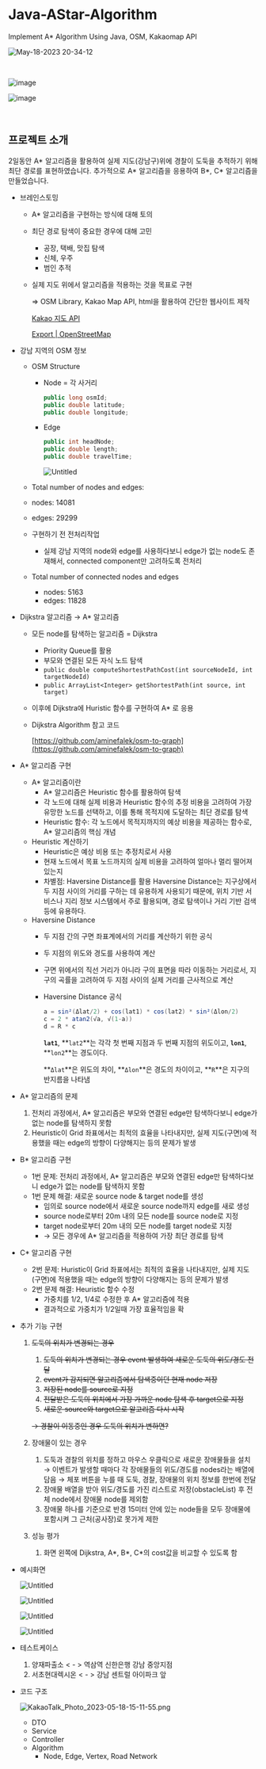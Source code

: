 # Java-AStar-Algorithm
Implement A* Algorithm Using Java, OSM, Kakaomap API

<p align="center">

![May-18-2023 20-34-12](https://github.com/zihooy/Java-AStar-Algorithm/assets/101122651/e4332089-8d27-4431-9e95-df2028acdaf9)

   
  <br>
  
  ![image](https://github.com/zihooy/Java-Socket-Programming/assets/101122651/b8063537-f025-421b-9917-042d14dc4e4b)

  ![image](https://github.com/zihooy/Java-Socket-Programming/assets/101122651/beb52bfa-6bbb-46f9-a2e1-3cefdfac4837)

   <br>

</p>

## 프로젝트 소개

<p align="justify">
    2일동안 A* 알고리즘을 활용하여 실제 지도(강남구)위에 경찰이 도둑을 추적하기 위해 최단 경로를 표현하였습니다.
    추가적으로 A* 알고리즘을 응용하여 B*, C* 알고리즘을 만들었습니다.
</p>

- 브레인스토밍
    - A* 알고리즘을 구현하는 방식에 대해 토의
    - 최단 경로 탐색이 중요한 경우에 대해 고민
        - 공장, 택배, 맛집 탐색
        - 신체, 우주
        - 범인 추적
    - 실제 지도 위에서 알고리즘을 적용하는 것을 목표로 구현
        
        ⇒ OSM Library, Kakao Map API, html을 활용하여 간단한 웹사이트 제작
        
        [Kakao 지도 API](https://apis.map.kakao.com/)
        
        [Export | OpenStreetMap](https://www.openstreetmap.org/export#map=16/37.4968/127.0294)
        
- 강남 지역의 OSM 정보
    - OSM Structure
        - Node = 각 사거리
            
            ```java
            public long osmId;
            public double latitude;
            public double longitude;
            ```
            
        - Edge
            
            ```java
            public int headNode;
            public double length;
            public double travelTime;
            ```
            
            ![Untitled](https://s3-us-west-2.amazonaws.com/secure.notion-static.com/47da377c-f131-4ecc-bdc1-fb395d255524/Untitled.png)
            
    - Total number of nodes and edges:
    - nodes: 14081
    - edges: 29299
    - 구현하기 전 전처리작업
        - 실제 강남 지역의 node와 edge를 사용하다보니 edge가 없는 node도 존재해서, 
        connected component만 고려하도록 전처리
    - Total number of connected nodes and edges
        
        - nodes: 5163
        - edges: 11828
        
- Dijkstra 알고리즘 → A* 알고리즘
    - 모든 node를 탐색하는 알고리즘 = Dijkstra
        - Priority Queue를 활용
        - 부모와 연결된 모든 자식 노드 탐색
        - `public double computeShortestPathCost(int sourceNodeId, int targetNodeId)`
        - `public ArrayList<Integer> getShortestPath(int source, int target)`
    - 이후에 Dijkstra에 Huristic 함수를 구현하여 A* 로 응용
    - Dijkstra Algorithm 참고 코드
        
        [https://github.com/aminefalek/osm-to-graph](https://github.com/aminefalek/osm-to-graph)
        
- A* 알고리즘 구현
    - A* 알고리즘이란
        - A* 알고리즘은 Heuristic 함수를 활용하여 탐색
        - 각 노드에 대해 실제 비용과 Heuristic 함수의 추정 비용을 고려하여 가장 유망한 노드를 선택하고, 이를 통해 목적지에 도달하는 최단 경로를 탐색
        - Heuristic 함수:  각 노드에서 목적지까지의 예상 비용을 제공하는 함수로, A* 알고리즘의 핵심 개념
    - Heuristic 계산하기
        - Heuristic은 예상 비용 또는 추정치로서 사용
        - 현재 노드에서 목표 노드까지의 실제 비용을 고려하여 얼마나 멀리 떨어져 있는지
        - 차별점: Haversine Distance를 활용
        Haversine Distance는 지구상에서 두 지점 사이의 거리를 구하는 데 유용하게 사용되기 때문에, 위치 기반 서비스나 지리 정보 시스템에서 주로 활용되며, 경로 탐색이나 거리 기반 검색 등에 유용하다.
    - Haversine Distance
        - 두 지점 간의 구면 좌표계에서의 거리를 계산하기 위한 공식
        - 두 지점의 위도와 경도를 사용하여 계산
        - 구면 위에서의 직선 거리가 아니라 구의 표면을 따라 이동하는 거리로서, 지구의 곡률을 고려하여 두 지점 사이의 실제 거리를 근사적으로 계산
        - Haversine Distance 공식
            
            ```java
            a = sin²(Δlat/2) + cos(lat1) * cos(lat2) * sin²(Δlon/2)
            c = 2 * atan2(√a, √(1-a))
            d = R * c
            ```
            
            **`lat1`**, **`lat2`**는 각각 첫 번째 지점과 두 번째 지점의 위도이고, **`lon1`**, **`lon2`**는 경도이다.
            
            **`Δlat`**은 위도의 차이, **`Δlon`**은 경도의 차이이고, **`R`**은 지구의 반지름을 나타냄
            
- A* 알고리즘의 문제
    1. 전처리 과정에서, A* 알고리즘은 부모와 연결된 edge만 탐색하다보니 edge가 없는 node를 탐색하지 못함
    2. Heuristic이 Grid 좌표에서는 최적의 효율을 나타내지만, 실제 지도(구면)에 적용했을 때는 edge의 방향이 다양해지는 등의 문제가 발생
- B* 알고리즘 구현
    - 1번 문제: 전처리 과정에서, A* 알고리즘은 부모와 연결된 edge만 탐색하다보니 edge가 없는 node를 탐색하지 못함
    - 1번 문제 해결: 새로운 source node & target node를 생성
        - 임의로 source node에서 새로운 source node까지 edge를 새로 생성
        - source node로부터 20m 내의 모든 node를 source node로 지정
        - target node로부터 20m 내의 모든 node를 target node로 지정
        - → 모든 경우에 A* 알고리즘을 적용하여 가장 최단 경로를 탐색
- C* 알고리즘 구현
    - 2번 문제: Huristic이 Grid 좌표에서는 최적의 효율을 나타내지만, 실제 지도(구면)에 적용했을 때는 edge의 방향이 다양해지는 등의 문제가 발생
    - 2번 문제 해결: Heuristic 함수 수정
        - 가중치를 1/2, 1/4로 수정한 후 A* 알고리즘에 적용
        - 결과적으로 가중치가 1/2일때 가장 효율적임을 확
- 추가 기능 구현
    1. ~~도둑의 위치가 변경되는 경우~~
        1. ~~도둑의 위치가 변경되는 경우 event 발생하여 새로운 도둑의 위도/경도 전달~~
        2. ~~event가 감지되면 알고리즘에서 탐색중이던 현재 node 저장~~
        3. ~~저장된 node를 source로 지정~~
        4. ~~전달받은 도둑의 위치에서 가장 가까운 node 탐색 후 target으로 지정~~
        5. ~~새로운 source와 target으로 알고리즘 다시 시작~~
        
        ~~→ 경찰이 이동중인 경우 도둑의 위치가 변하면?~~
        
    2. 장애물이 있는 경우
        1. 도둑과 경찰의 위치를 정하고 마우스 우클릭으로 새로운 장애물들을 설치 
        → 이벤트가 발생할 때마다 각 장애물들의 위도/경도를 nodes라는 배열에 담음
        → 체포 버튼을 누를 때 도둑, 경찰, 장애물의 위치 정보를 한번에 전달
        2. 장애물 배열을 받아 위도/경도를 가진 리스트로 저장(obstacleList) 후 전체 node에서 장애물 node를 제외함
        3. 장애물 하나를 기준으로 반경 15미터 안에 있는 node들을 모두 장애물에 포함시켜 그 근처(공사장)로 못가게 제한
    3. 성능 평가
        1. 화면 왼쪽에 Dijkstra, A*, B*, C*의 cost값을 비교할 수 있도록 함
- 예시화면
    
    ![Untitled](https://s3-us-west-2.amazonaws.com/secure.notion-static.com/e644ed23-cd33-469d-b62b-a6e2aad9ee33/Untitled.png)
    
    ![Untitled](https://s3-us-west-2.amazonaws.com/secure.notion-static.com/bcd813fb-2231-44fb-9ba3-ea9b2bb79c5d/Untitled.png)
    
    ![Untitled](https://s3-us-west-2.amazonaws.com/secure.notion-static.com/c450a6cf-967a-4513-8c1a-8e695f04fded/Untitled.png)
    
    ![Untitled](https://s3-us-west-2.amazonaws.com/secure.notion-static.com/856ee9a2-547a-40c3-aca3-dd39c277ff7e/Untitled.png)
    
- 테스트케이스
    1. 양재파출소 < - > 역삼역 신한은행 강남 중앙지점
    2. 서초현대렉시온 < - > 강남 센트럴 아이파크 앞
    
- 코드 구조
    
    ![KakaoTalk_Photo_2023-05-18-15-11-55.png](https://s3-us-west-2.amazonaws.com/secure.notion-static.com/f0716948-72d8-450c-af65-e4b36b84b10e/KakaoTalk_Photo_2023-05-18-15-11-55.png)
    
    - DTO
    - Service
    - Controller
    - Algorithm
        - Node, Edge, Vertex, Road Network
